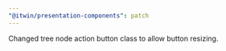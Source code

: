 ```yaml
---
"@itwin/presentation-components": patch
---
```


Changed tree node action button class to allow button resizing.
